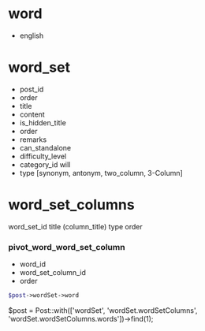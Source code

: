 # word 
- english
# word_set 
  * post_id
  * order
  * title
  * content
  * is_hidden_title
  * order
  * remarks
  * can_standalone
  * difficulty_level
  * category_id will 
  * type [synonym, antonym, two_column, 3-Column]

# word_set_columns
word_set_id
title (column_title)
type 
order

### pivot_word_word_set_column
  * word_id
  * word_set_column_id
  * order



```php
$post->wordSet->word
```


 $post = Post::with(['wordSet', 'wordSet.wordSetColumns', 'wordSet.wordSetColumns.words'])->find(1);                            
 
